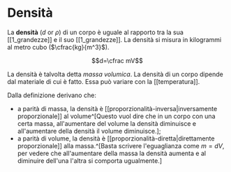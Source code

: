 # Densità

La **densità** ($d$ or $\rho$) di un corpo è uguale al rapporto tra la sua [[1_grandezze]] e il suo [[1_grandezze]]. La densità si misura in kilogrammi al metro cubo ($\cfrac{kg}{m^3}$).

$$d=\cfrac mV$$

La densità è talvolta detta *massa volumica*.
La densità di un corpo dipende dal materiale di cui è fatto. Essa può variare con la [[temperatura]].

Dalla definizione derivano che:
- a parità di massa, la densità è [[proporzionalità-inversa|inversamente proporzionale]] al volume^[Questo vuol dire che in un corpo con una certa massa, all'aumentare del volume la densità diminuisce e all'aumentare della densità il volume diminuisce.];
- a parità di volume, la densità è [[proporzionalità-diretta|direttamente proporzionale]] alla massa.^[Basta scrivere l'eguaglianza come $m=dV$, per vedere che all'aumentare della massa la densità aumenta e al diminuire dell'una l'altra si comporta ugualmente.]